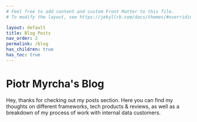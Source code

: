 ```yaml
---
# Feel free to add content and custom Front Matter to this file.
# To modify the layout, see https://jekyllrb.com/docs/themes/#overriding-theme-defaults

layout: default
title: Blog Posts
nav_order: 2
permalink: /blog
has_children: true
has_toc: true
---
```

# Piotr Myrcha's Blog

Hey, thanks for checking out my posts section. Here you can find my thoughts on different frameworks, tech products & reviews, as well as a breakdown of my process of work with internal data customers.